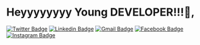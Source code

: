 # Heyyyyyyyy Young DEVELOPER!!!👋,

[![Twitter Badge](http://img.shields.io/badge/-@Saurabh10725385-1ca0f1?style=social&logo=twitter&logoColor=blue&link=https://twitter.com/Saurabh10725385)](https://twitter.com/Saurabh10725385) [![Linkedin Badge](https://img.shields.io/badge/-Saurabh_Sahu-blue?style=social&logo=Linkedin&logoColor=blue&link=https://www.linkedin.com/in/saurabh-sahu-a45634191/)](https://www.linkedin.com/in/saurabh-sahu-a45634191/l)
[![Gmail Badge](https://img.shields.io/badge/-ssbeast007@gmail.com-c14438?style=social&logo=Gmail&logoColor=red&link=mailto:ssbeast007@gmail.com)](mailto:ssbeast007@gmail.com) [![Facebook Badge](https://img.shields.io/badge/-Saurabh_Sahu-4267b2?style=social&&logo=Facebook&logoColor=blue&link=https://www.facebook.com/profile.php?id=100040732142347)](https://www.facebook.com/profile.php?id=100040732142347) [![Instagram Badge](https://img.shields.io/badge/-@ssbeast22-833ab4?style=social&logo=Instagram&logoColor=A14DAF&link=https://www.instagram.com/ssbeast22/)](https://www.instagram.com/ssbeast22/) 
